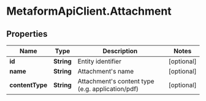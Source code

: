 # MetaformApiClient.Attachment

## Properties
Name | Type | Description | Notes
------------ | ------------- | ------------- | -------------
**id** | **String** | Entity identifier | [optional] 
**name** | **String** | Attachment&#39;s name | [optional] 
**contentType** | **String** | Attachment&#39;s content type (e.g. application/pdf) | [optional] 


